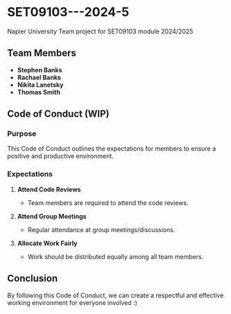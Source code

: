 # SET09103---2024-5
Napier University Team project for SET09103 module 2024/2025

## Team Members

- **Stephen Banks**
- **Rachael Banks**
- **Nikita Lanetsky**
- **Thomas Smith**

## Code of Conduct (WIP)
### Purpose
This Code of Conduct outlines the expectations for members to ensure a positive and productive environment.

### Expectations

1. **Attend Code Reviews**
   - Team members are required to attend the code reviews.

2. **Attend Group Meetings**
   - Regular attendance at group meetings/discussions.

3. **Allocate Work Fairly**
   - Work should be distributed equally among all  team members. 

## Conclusion
By following this Code of Conduct, we can create a respectful and effective working environment for everyone involved :)

